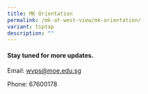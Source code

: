 ```yaml
---
title: MK Orientation
permalink: /mk-at-west-view/mk-orientation/
variant: tiptap
description: ""
---
```

<h4><strong>Stay tuned for more updates.</strong></h4>
<p>Email: <a href="mailto:wvps@moe.edu.sg" rel="noopener noreferrer nofollow" target="_blank">wvps@moe.edu.sg</a>
</p>
<p>Phone: 67600178</p>